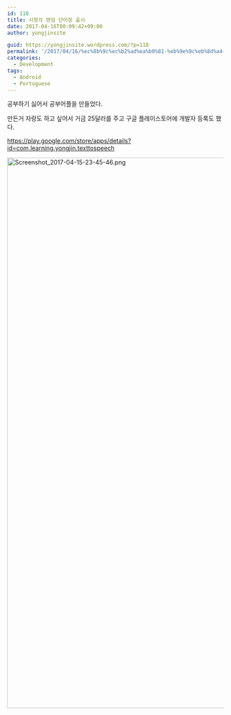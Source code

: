 ```yaml
---
id: 118
title: 시청각 랜덤 단어장 출시
date: 2017-04-16T00:09:42+09:00
author: yongjinsite

guid: https://yongjinsite.wordpress.com/?p=118
permalink: '/2017/04/16/%ec%8b%9c%ec%b2%ad%ea%b0%81-%eb%9e%9c%eb%8d%a4-%eb%8b%a8%ec%96%b4%ec%9e%a5-%ec%b6%9c%ec%8b%9c/'
categories:
  - Development
tags:
  - Android
  - Portuguese
---
```

공부하기 싫어서 공부어플을 만들었다.

만든거 자랑도 하고 싶어서 거금 25달러를 주고 구글 플레이스토어에 개발자 등록도 했다.

https://play.google.com/store/apps/details?id=com.learning.yongjin.texttospeech

<img class="alignnone size-full wp-image-121" src="https://yongj.in/wp-content/uploads/2017/04/screenshot_2017-04-15-23-45-46.png" alt="Screenshot_2017-04-15-23-45-46.png" width="720" height="1280" srcset="https://yongj.in/wp-content/uploads/2017/04/screenshot_2017-04-15-23-45-46.png 720w, https://yongj.in/wp-content/uploads/2017/04/screenshot_2017-04-15-23-45-46-169x300.png 169w, https://yongj.in/wp-content/uploads/2017/04/screenshot_2017-04-15-23-45-46-576x1024.png 576w" sizes="(max-width: 720px) 100vw, 720px" /> 

&nbsp;